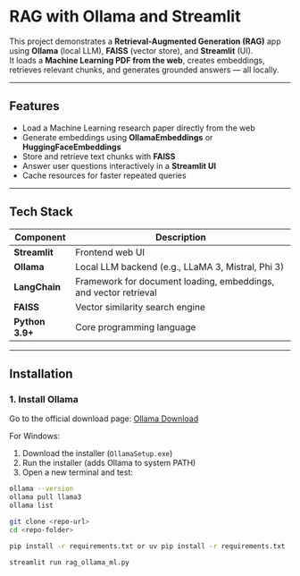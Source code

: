# RAG with Ollama and Streamlit

This project demonstrates a **Retrieval-Augmented Generation (RAG)** app using **Ollama** (local LLM), **FAISS** (vector store), and **Streamlit** (UI).  
It loads a **Machine Learning PDF from the web**, creates embeddings, retrieves relevant chunks, and generates grounded answers — all locally.

---

##  Features

- Load a Machine Learning research paper directly from the web  
- Generate embeddings using **OllamaEmbeddings** or **HuggingFaceEmbeddings**  
- Store and retrieve text chunks with **FAISS**  
- Answer user questions interactively in a **Streamlit UI**  
- Cache resources for faster repeated queries  

---

##  Tech Stack

| Component | Description |
|------------|-------------|
| **Streamlit** | Frontend web UI |
| **Ollama** | Local LLM backend (e.g., LLaMA 3, Mistral, Phi 3) |
| **LangChain** | Framework for document loading, embeddings, and vector retrieval |
| **FAISS** | Vector similarity search engine |
| **Python 3.9+** | Core programming language |

---

## Installation

### 1. Install Ollama

Go to the official download page: [Ollama Download](https://ollama.ai/download)  

For Windows:

1. Download the installer (`OllamaSetup.exe`)  
2. Run the installer (adds Ollama to system PATH)  
3. Open a new terminal and test:

```bash
ollama --version
ollama pull llama3
ollama list

git clone <repo-url>
cd <repo-folder>

pip install -r requirements.txt or uv pip install -r requirements.txt

streamlit run rag_ollama_ml.py